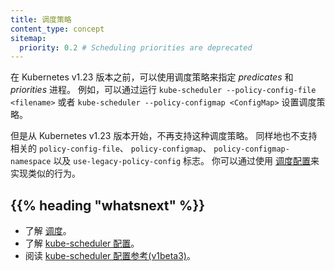 ```yaml
---
title: 调度策略
content_type: concept
sitemap:
  priority: 0.2 # Scheduling priorities are deprecated
---
```


<!--
title: Scheduling Policies
content_type: concept
sitemap:
  priority: 0.2 # Scheduling priorities are deprecated
-->

<!-- overview -->
<!--
In Kubernetes versions before v1.23, a scheduling policy can be used to specify the *predicates* and *priorities* process. For example, you can set a scheduling policy by
running `kube-scheduler --policy-config-file <filename>` or `kube-scheduler --policy-configmap <ConfigMap>`.

This scheduling policy is not supported since Kubernetes v1.23. Associated flags `policy-config-file`, `policy-configmap`, `policy-configmap-namespace` and `use-legacy-policy-config` are also not supported. Instead, use the [Scheduler Configuration](/docs/reference/scheduling/config/) to achieve similar behavior.
-->

<!-- 概述 -->
在 Kubernetes v1.23 版本之前，可以使用调度策略来指定 *predicates* 和 *priorities* 进程。
例如，可以通过运行 `kube-scheduler --policy-config-file <filename>` 或者
 `kube-scheduler --policy-configmap <ConfigMap>` 设置调度策略。

但是从 Kubernetes v1.23 版本开始，不再支持这种调度策略。
同样地也不支持相关的 `policy-config-file`、 `policy-configmap`、 `policy-configmap-namespace` 以及 `use-legacy-policy-config` 标志。
你可以通过使用 [调度配置](/zh/docs/reference/scheduling/config/)来实现类似的行为。

## {{% heading "whatsnext" %}}

<!--
* Learn about [scheduling](/docs/concepts/scheduling-eviction/kube-scheduler/)
* Learn about [kube-scheduler Configuration](/docs/reference/scheduling/config/)
* Read the [kube-scheduler configuration reference (v1beta3)](/zh/docs/reference/config-api/kube-scheduler-config.v1beta3/)
-->

* 了解 [调度](/zh/docs/concepts/scheduling-eviction/kube-scheduler/)。
* 了解 [kube-scheduler 配置](/zh/docs/reference/scheduling/config/)。
* 阅读 [kube-scheduler 配置参考(v1beta3)](/zh/docs/reference/config-api/kube-scheduler-config.v1beta3/)。

